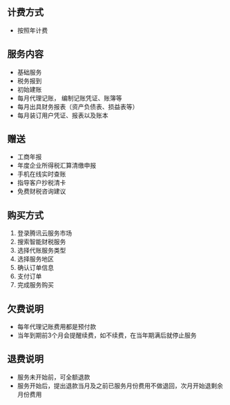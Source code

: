 
## 计费方式

- 按照年计费

## 服务内容

- 基础服务
- 税务报到
- 初始建账
- 每月代理记账， 编制记账凭证、账簿等
- 每月出具财务报表（资产负债表、损益表等）
- 每月装订用户凭证、报表以及账本

## 赠送

- 工商年报
- 年度企业所得税汇算清缴申报
- 手机在线实时查账
- 指导客户抄税清卡
- 免费财税咨询建议



## 购买方式

1. 登录腾讯云服务市场
1. 搜索智能财税服务
1. 选择代账服务类型
1. 选择服务地区
1. 确认订单信息
1. 支付订单
1. 完成服务购买



## 欠费说明

- 每年代理记账费用都是预付款
- 当年到期前3个月会提醒续费，如不续费，在当年期满后就停止服务



## 退费说明

- 服务未开始前，可全额退款
- 服务开始后，提出退款当月及之前已服务月份费用不做退回，次月开始退剩余月份费用

